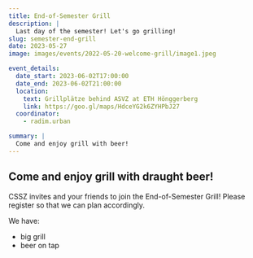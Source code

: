 ```yaml
---
title: End-of-Semester Grill
description: |
  Last day of the semester! Let's go grilling!
slug: semester-end-grill
date: 2023-05-27
image: images/events/2022-05-20-welcome-grill/image1.jpeg

event_details:
  date_start: 2023-06-02T17:00:00
  date_end: 2023-06-02T21:00:00
  location:
    text: Grillplätze behind ASVZ at ETH Hönggerberg
    link: https://goo.gl/maps/HdceYG2k6ZYHPbJ27
  coordinator:
    - radim.urban

summary: |
  Come and enjoy grill with beer!
---
```


## Come and enjoy grill with draught beer!

CSSZ invites and your friends to join the End-of-Semester Grill! Please register so that we can plan accordingly. 

We have:
- big grill 
- beer on tap


